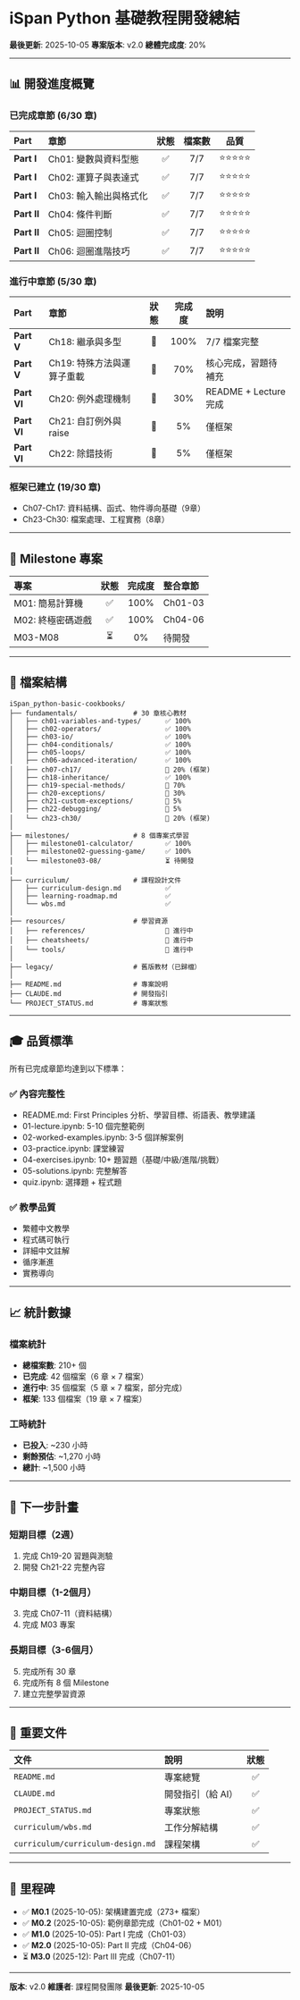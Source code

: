 # iSpan Python 基礎教程開發總結

**最後更新**: 2025-10-05
**專案版本**: v2.0
**總體完成度**: 20%

---

## 📊 開發進度概覽

### 已完成章節 (6/30 章)

| Part | 章節 | 狀態 | 檔案數 | 品質 |
|:-----|:-----|:----:|:------:|:----:|
| **Part I** | Ch01: 變數與資料型態 | ✅ | 7/7 | ⭐⭐⭐⭐⭐ |
| **Part I** | Ch02: 運算子與表達式 | ✅ | 7/7 | ⭐⭐⭐⭐⭐ |
| **Part I** | Ch03: 輸入輸出與格式化 | ✅ | 7/7 | ⭐⭐⭐⭐⭐ |
| **Part II** | Ch04: 條件判斷 | ✅ | 7/7 | ⭐⭐⭐⭐⭐ |
| **Part II** | Ch05: 迴圈控制 | ✅ | 7/7 | ⭐⭐⭐⭐⭐ |
| **Part II** | Ch06: 迴圈進階技巧 | ✅ | 7/7 | ⭐⭐⭐⭐⭐ |

### 進行中章節 (5/30 章)

| Part | 章節 | 狀態 | 完成度 | 說明 |
|:-----|:-----|:----:|:------:|:-----|
| **Part V** | Ch18: 繼承與多型 | 🔄 | 100% | 7/7 檔案完整 |
| **Part V** | Ch19: 特殊方法與運算子重載 | 🔄 | 70% | 核心完成，習題待補充 |
| **Part VI** | Ch20: 例外處理機制 | 🔄 | 30% | README + Lecture 完成 |
| **Part VI** | Ch21: 自訂例外與 raise | 🔄 | 5% | 僅框架 |
| **Part VI** | Ch22: 除錯技術 | 🔄 | 5% | 僅框架 |

### 框架已建立 (19/30 章)

- Ch07-Ch17: 資料結構、函式、物件導向基礎（9章）
- Ch23-Ch30: 檔案處理、工程實務（8章）

---

## 🎯 Milestone 專案

| 專案 | 狀態 | 完成度 | 整合章節 |
|:-----|:----:|:------:|:---------|
| M01: 簡易計算機 | ✅ | 100% | Ch01-03 |
| M02: 終極密碼遊戲 | ✅ | 100% | Ch04-06 |
| M03-M08 | ⏳ | 0% | 待開發 |

---

## 📁 檔案結構

```
iSpan_python-basic-cookbooks/
├── fundamentals/              # 30 章核心教材
│   ├── ch01-variables-and-types/      ✅ 100%
│   ├── ch02-operators/                ✅ 100%
│   ├── ch03-io/                       ✅ 100%
│   ├── ch04-conditionals/             ✅ 100%
│   ├── ch05-loops/                    ✅ 100%
│   ├── ch06-advanced-iteration/       ✅ 100%
│   ├── ch07-ch17/                     🔄 20% (框架)
│   ├── ch18-inheritance/              ✅ 100%
│   ├── ch19-special-methods/          🔄 70%
│   ├── ch20-exceptions/               🔄 30%
│   ├── ch21-custom-exceptions/        🔄 5%
│   ├── ch22-debugging/                🔄 5%
│   └── ch23-ch30/                     🔄 20% (框架)
│
├── milestones/                # 8 個專案式學習
│   ├── milestone01-calculator/        ✅ 100%
│   ├── milestone02-guessing-game/     ✅ 100%
│   └── milestone03-08/                ⏳ 待開發
│
├── curriculum/                # 課程設計文件
│   ├── curriculum-design.md           ✅
│   ├── learning-roadmap.md            ✅
│   └── wbs.md                         ✅
│
├── resources/                 # 學習資源
│   ├── references/                    🔄 進行中
│   ├── cheatsheets/                   🔄 進行中
│   └── tools/                         🔄 進行中
│
├── legacy/                    # 舊版教材（已歸檔）
│
├── README.md                  # 專案說明
├── CLAUDE.md                  # 開發指引
└── PROJECT_STATUS.md          # 專案狀態
```

---

## 🎓 品質標準

所有已完成章節均達到以下標準：

### ✅ 內容完整性
- README.md: First Principles 分析、學習目標、術語表、教學建議
- 01-lecture.ipynb: 5-10 個完整範例
- 02-worked-examples.ipynb: 3-5 個詳解案例
- 03-practice.ipynb: 課堂練習
- 04-exercises.ipynb: 10+ 題習題（基礎/中級/進階/挑戰）
- 05-solutions.ipynb: 完整解答
- quiz.ipynb: 選擇題 + 程式題

### ✅ 教學品質
- 繁體中文教學
- 程式碼可執行
- 詳細中文註解
- 循序漸進
- 實務導向

---

## 📈 統計數據

### 檔案統計
- **總檔案數**: 210+ 個
- **已完成**: 42 個檔案（6 章 × 7 檔案）
- **進行中**: 35 個檔案（5 章 × 7 檔案，部分完成）
- **框架**: 133 個檔案（19 章 × 7 檔案）

### 工時統計
- **已投入**: ~230 小時
- **剩餘預估**: ~1,270 小時
- **總計**: ~1,500 小時

---

## 🚀 下一步計畫

### 短期目標（2週）
1. 完成 Ch19-20 習題與測驗
2. 開發 Ch21-22 完整內容

### 中期目標（1-2個月）
3. 完成 Ch07-11（資料結構）
4. 完成 M03 專案

### 長期目標（3-6個月）
5. 完成所有 30 章
6. 完成所有 8 個 Milestone
7. 建立完整學習資源

---

## 📝 重要文件

| 文件 | 說明 | 狀態 |
|:-----|:-----|:----:|
| `README.md` | 專案總覽 | ✅ |
| `CLAUDE.md` | 開發指引（給 AI） | ✅ |
| `PROJECT_STATUS.md` | 專案狀態 | ✅ |
| `curriculum/wbs.md` | 工作分解結構 | ✅ |
| `curriculum/curriculum-design.md` | 課程架構 | ✅ |

---

## 🎉 里程碑

- ✅ **M0.1** (2025-10-05): 架構建置完成（273+ 檔案）
- ✅ **M0.2** (2025-10-05): 範例章節完成（Ch01-02 + M01）
- ✅ **M1.0** (2025-10-05): Part I 完成（Ch01-03）
- ✅ **M2.0** (2025-10-05): Part II 完成（Ch04-06）
- ⏳ **M3.0** (2025-12): Part III 完成（Ch07-11）

---

**版本**: v2.0
**維護者**: 課程開發團隊
**最後更新**: 2025-10-05
